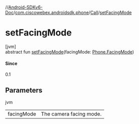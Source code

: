 //[Android-SDKv6-Doc](../../../index.md)/[com.ciscowebex.androidsdk.phone](../index.md)/[Call](index.md)/[setFacingMode](set-facing-mode.md)

# setFacingMode

[jvm]\
abstract fun [setFacingMode](set-facing-mode.md)(facingMode: [Phone.FacingMode](../-phone/-facing-mode/index.md))

#### Since

0.1

## Parameters

jvm

| | |
|---|---|
| facingMode | The camera facing mode. |
